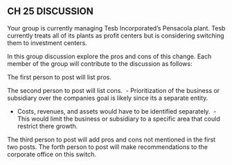 ## CH 25 DISCUSSION

Your group is currently managing Tesb Incorporated’s Pensacola plant. Tesb currently treats all of its plants as profit centers but is considering switching them to investment centers.

In this group discussion explore the pros and cons of this change. Each member of the group will contribute to the discussion as follows:

The first person to post will list pros. 

The second person to post will list cons.
 - Prioritization of the business or subsidiary over the companies goal is likely since its a separate entity.  
 - Costs, revenues, and assets would have to be identified separately.
 - This would limit the business or subsidiary to a specific area that could restrict there growth.

The third person to post will add pros and cons not mentioned in the first two posts.
The forth person to post will make recommendations to the corporate office on this switch. 